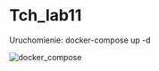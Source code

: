 # Tch_lab11

Uruchomienie:
docker-compose up -d

![docker_compose](https://github.com/Manotiwak/Tch_lab11/assets/129669781/d22e58f4-a203-4a24-a85d-5f33b1a9cd5a)


